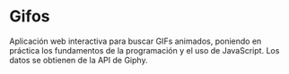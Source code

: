 # Gifos

Aplicación web interactiva para buscar GIFs animados, poniendo en práctica los fundamentos de la programación y el uso de JavaScript. Los datos se obtienen de la API de Giphy.
